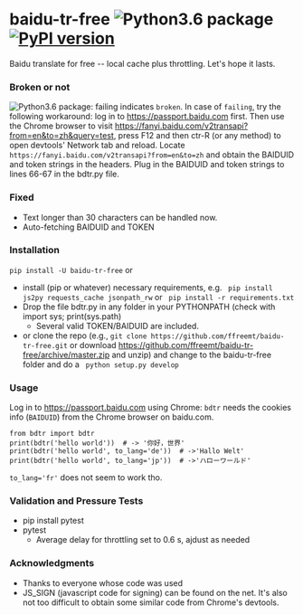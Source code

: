 # baidu-tr-free ![Python3.6 package](https://github.com/ffreemt/baidu-tr-free/workflows/Python3.6%20package/badge.svg)[![PyPI version](https://badge.fury.io/py/baidu-tr-free.svg)](https://badge.fury.io/py/baidu-tr-free)

Baidu translate for free -- local cache plus throttling. Let's hope it lasts.

### Broken or not
![Python3.6 package](https://github.com/ffreemt/baidu-tr-free/workflows/Python3.6%20package/badge.svg): failing indicates `broken`. In case of `failing`, try the following workaround: log in to https://passport.baidu.com first. Then use the Chrome browser to visit https://fanyi.baidu.com/v2transapi?from=en&to=zh&query=test, press F12 and then ctr-R (or any method) to open devtools' Network tab and reload. Locate `https://fanyi.baidu.com/v2transapi?from=en&to=zh` and obtain the BAIDUID and token strings in the headers. Plug in the BAIDUID and token strings to lines 66-67 in the bdtr.py file.

### Fixed
* Text longer than 30 characters can be handled now.
* Auto-fetching BAIDUID and TOKEN

### Installation
```pip install -U baidu-tr-free```
or
* install (pip or whatever) necessary requirements, e.g. ```
pip install js2py requests_cache jsonpath_rw``` or ```
pip install -r requirements.txt```
* Drop the file bdtr.py in any folder in your PYTHONPATH (check with import sys; print(sys.path)
  * Several valid TOKEN/BAIDUID are included.
* or clone the repo (e.g., ```git clone https://github.com/ffreemt/baidu-tr-free.git``` or download https://github.com/ffreemt/baidu-tr-free/archive/master.zip and unzip) and change to the baidu-tr-free folder and do a ```
python setup.py develop```

### Usage
Log in to https://passport.baidu.com  using Chrome: `bdtr` needs the cookies info (`BAIDUID`) from the Chrome browser on baidu.com.

```
from bdtr import bdtr
print(bdtr('hello world'))  # -> '你好，世界'
print(bdtr('hello world', to_lang='de'))  # ->'Hallo Welt'
print(bdtr('hello world', to_lang='jp'))  # ->'ハローワールド'
```
`to_lang='fr'` does not seem to work tho.

### Validation and Pressure Tests
* pip install pytest
* pytest
  * Average delay for throttling set to 0.6 s, ajdust as needed

### Acknowledgments

* Thanks to everyone whose code was used
* JS_SIGN (javascript code for signing) can be found on the net. It's also not too difficult to obtain some similar code from Chrome's devtools.
